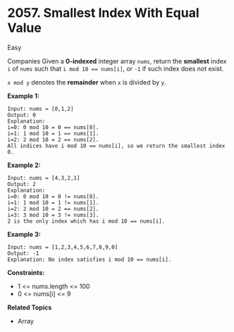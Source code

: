# 2057. Smallest Index With Equal Value

Easy

Companies
Given a **0-indexed** integer array `nums`, return the **smallest** index `i` of `nums` such that `i mod 10 == nums[i]`, or `-1` if such index does not exist.

`x mod y` denotes the **remainder** when `x` is divided by `y`.

 

**Example 1:**
```
Input: nums = [0,1,2]
Output: 0
Explanation: 
i=0: 0 mod 10 = 0 == nums[0].
i=1: 1 mod 10 = 1 == nums[1].
i=2: 2 mod 10 = 2 == nums[2].
All indices have i mod 10 == nums[i], so we return the smallest index 0.
```
**Example 2:**
```
Input: nums = [4,3,2,1]
Output: 2
Explanation: 
i=0: 0 mod 10 = 0 != nums[0].
i=1: 1 mod 10 = 1 != nums[1].
i=2: 2 mod 10 = 2 == nums[2].
i=3: 3 mod 10 = 3 != nums[3].
2 is the only index which has i mod 10 == nums[i].
```
**Example 3:**
```
Input: nums = [1,2,3,4,5,6,7,8,9,0]
Output: -1
Explanation: No index satisfies i mod 10 == nums[i].
 ```

**Constraints:**

- 1 <= nums.length <= 100
- 0 <= nums[i] <= 9

**Related Topics**
- Array
